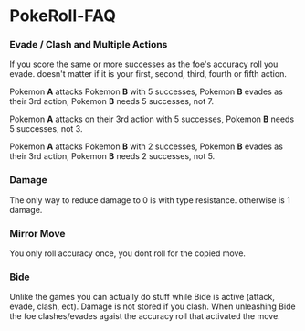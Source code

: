# PokeRoll-FAQ

### Evade / Clash and Multiple Actions

If you score the same or more successes as the foe's accuracy roll you evade. doesn't matter if it is your first, second, third, fourth or fifth action.

Pokemon **A** attacks Pokemon **B** with 5 successes, Pokemon **B** evades as their 3rd action, Pokemon **B** needs 5 successes, not 7.

Pokemon **A** attacks on their 3rd action with 5 successes, Pokemon **B** needs 5 successes, not 3.

Pokemon **A** attacks Pokemon **B** with 2 successes, Pokemon **B** evades as their 3rd action, Pokemon **B** needs 2 successes, not 5.

### Damage

The only way to reduce damage to 0 is with type resistance. otherwise is 1 damage.

### Mirror Move

You only roll accuracy once, you dont roll for the copied move.

### Bide

Unlike the games you can actually do stuff while Bide is active (attack, evade, clash, ect). Damage is not stored if you clash. When unleashing Bide the foe clashes/evades agaist the accuracy roll that activated the move.
